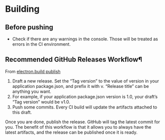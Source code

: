 # Building

## Before pushing
* Check if there are any warnings in the console. Those will be treated as errors in the CI environment.

## Recommended GitHub Releases Workflow¶
From [electron.build publish](https://www.electron.build/configuration/publish#recommended-github-releases-workflow)

1. Draft a new release. Set the “Tag version” to the value of version in your application package.json, and prefix it with v. “Release title” can be anything you want.
2. For example, if your application package.json version is 1.0, your draft’s “Tag version” would be v1.0.
3. Push some commits. Every CI build will update the artifacts attached to this draft.

Once you are done, publish the release. GitHub will tag the latest commit for you.
The benefit of this workflow is that it allows you to always have the latest artifacts, and the release can be published once it is ready.
